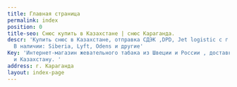 ```yaml
---
title: Главная страница
permalink: index
position: 0
title-seo: Снюс купить в Казахстане | снюс Караганда.
descr: 'Купить снюс в Казахстане, отправка СДЭК ,DPD, Jet logistic с г. Караганда.
  В наличии: Siberia, Lyft, Odens и другие'
Key: 'Интернет-магазин жевательного табака из Швеции и России , доставка по России
  и Казахстану. '
address: г. Караганда
layout: index-page
---
```


